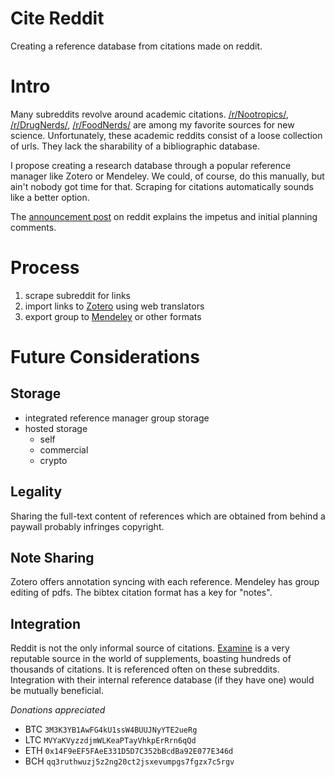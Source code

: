 # Cite Reddit

Creating a reference database from citations made on reddit.

# Intro

Many subreddits revolve around academic citations. [/r/Nootropics/][], [/r/DrugNerds/][], [/r/FoodNerds/][] are among my favorite sources for new science. Unfortunately, these academic reddits consist of a loose collection of urls. They lack the sharability of a bibliographic database.

I propose creating a research database through a popular reference manager like Zotero or Mendeley. We could, of course, do this manually, but ain't nobody got time for that. Scraping for citations automatically sounds like a better option.

The [announcement post][] on reddit explains the impetus and initial planning comments.

# Process

1. scrape subreddit for links
2. import links to [Zotero][] using web translators
3. export group to [Mendeley][] or other formats

# Future Considerations

## Storage

- integrated reference manager group storage
- hosted storage
  - self
  - commercial
  - crypto

## Legality

Sharing the full-text content of references which are obtained from behind a paywall probably infringes copyright.

## Note Sharing

Zotero offers annotation syncing with each reference. Mendeley has group editing of pdfs. The bibtex citation format has a key for "notes".

## Integration

Reddit is not the only informal source of citations. [Examine][] is a very reputable source in the world of supplements, boasting hundreds of thousands of citations. It is referenced often on these subreddits. Integration with their internal reference database (if they have one) would be mutually beneficial.


*Donations appreciated*
- BTC ```3M3K3YB1AwFG4kU1ssW4BUUJNyYTE2ueRg```
- LTC ```MVYaKVyzzdjmWLKeaPTayVhkpErRrn6qQd```
- ETH ```0x14F9eEF5FAeE331D5D7C352bBcdBa92E077E346d```
- BCH ```qq3ruthwuzj5z2ng20ct2jsxevumpgs7fgzx7c5rgv```

<!--links-->
[/r/Nootropics/]: https://reddit.com/r/Nootropics
[/r/DrugNerds/]: https://reddit.com/r/DrugNerds
[/r/FoodNerds/]: https://reddit.com/r/FoodNerds
[Zotero]: https://www.zotero.org/groups/2185229/citereddit/items
[Zotero translator dev]: https://www.zotero.org/support/dev/translators
[Mendeley]: https://www.mendeley.com/community/citereddit/
[announcement post]: https://www.reddit.com/r/Nootropics/comments/8hrwrh/nootropics_citation_database/
[Examine]: https://examine.com

<!--annotations-->
